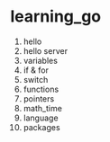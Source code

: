 # learning_go

1. hello
2. hello server
3. variables
4. if & for
5. switch
6. functions
7. pointers
8. math_time
9. language
10. packages